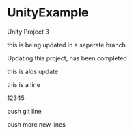 # UnityExample
Unity Project 3

this is being updated in a seperate branch 

Updating this project, has been completed 

this is alos update

this is a line 

12345



push git line 

push more new lines 
